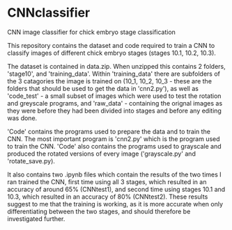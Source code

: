 # CNNclassifier
CNN image classifier for chick embryo stage classification

This repository contains the dataset and code required to train a CNN to classify images of different chick embryo stages (stages 10.1,
10.2, 10.3). 

The dataset is contained in data.zip. When unzipped this contains 2 folders, 'stage10', and 'training_data'. Within 
'training_data' there are subfolders of the 3 catagories the image is trained on (10_1, 10_2, 10_3 - these are the folders that should
be used to get the data in 'cnn2.py'), as well as 'code_test' - a small subset of images which were used to test the rotation and greyscale
programs, and 'raw_data' - containing the orignal images as they were before they had been divided into stages and before any editing was 
done.

'Code' contains the programs used to prepare the data and to train the CNN. The most important program is 'cnn2.py' which is the program 
used to train the CNN. 'Code' also contains the programs used to grayscale and produced the rotated versions of every image ('grayscale.py'
and 'rotate_save.py).

It also contains two .ipynb files which contain the results of the two times I ran trained the CNN, first time using all 3 stages, which 
resulted in an accuracy of around 65% (CNNtest1), and second time using stages 10.1 and 10.3, which resulted in an accuracy of 80% 
(CNNtest2). These results suggest to me that the training is working, as it is more accurate when only differentiating between the two 
stages, and should therefore be investigated further.
